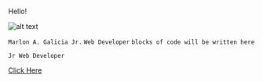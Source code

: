 Hello! 

![alt text](https://github.githubassets.com/images/icons/emoji/octocat.png)

`Marlon A. Galicia Jr.`
`Web Developer`
`blocks of code will be written here`

`Jr Web Developer`

[Click Here](https://jayrgal.github.io)

